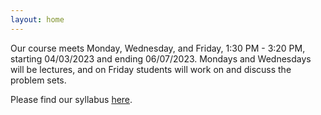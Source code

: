 ```yaml
---
layout: home
---
```

Our course meets Monday, Wednesday, and Friday, 1:30 PM - 3:20 PM, starting 04/03/2023 and ending 06/07/2023. Mondays and Wednesdays will be lectures, and on Friday students will work on and discuss the problem sets.

Please find our syllabus [here](pdf/nepr_208_syllabus_2022.pdf).

